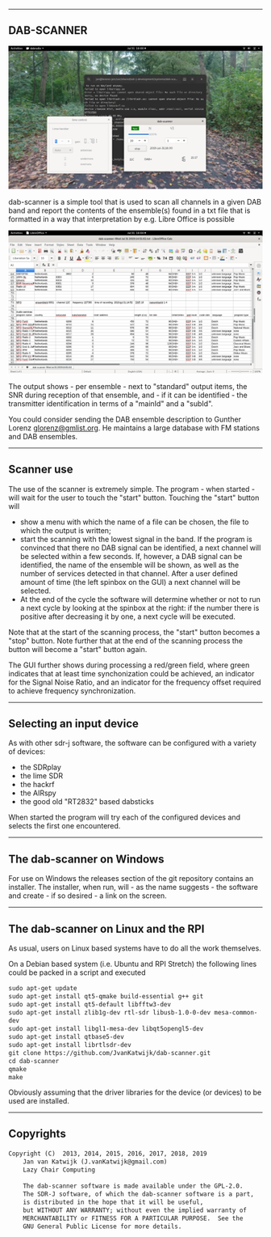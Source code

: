
----------------------------------------------------------------------
DAB-SCANNER
-----------------------------------------------------------------------

![dab scanner](/dab-scanner.png?raw=true)

dab-scanner is a simple tool that is used to scan all channels in a given
DAB band and report the contents of the ensemble(s) found in a txt file
that is formatted in a way that interpretation by e.g. Libre Office is
possible

![dab scanner output](/dab-scanner-output.png?raw=true)

The output shows - per ensemble - next to "standard" output items, the
SNR during reception of that ensemble, and - if it can be identified -
the transmitter identification in terms of a "mainId" and a "subId".

You could consider sending the DAB ensemble description to Gunther Lorenz glorenz@gmlist.org. He maintains a large database with FM stations and DAB ensembles.



-----------------------------------------------------------------------
Scanner use
-----------------------------------------------------------------------

The use of the scanner is extremely simple. The program - when started -
will wait for the user to touch the "start" button.
Touching the "start" button will 

* show a menu with which the name of a file can be chosen, the file to which
the output is written;
* start the scanning with the lowest signal in the band. If the program is convinced that there no DAB signal can be identified, a next channel will be selected within a few seconds. If, however, a DAB signal can be identified, the name
of the ensemble will be shown, as well as the number of services detected in
that channel. After a user defined amount of time (the left spinbox on the GUI)
a next channel will be selected.
* At the end of the cycle the software will determine whether or not to run a
next cycle by looking at the spinbox at the right: if the number there is
positive after decreasing it by one, a next cycle will be executed.

Note that at the start of the scanning process, the "start" button becomes a
"stop" button. Note further that at the end of the scanning process the
button will become a "start" button again.

The GUI further shows during processing a red/green field, where green indicates that at least time synchonization could be achieved, an indicator for the 
Signal Noise Ratio, and an indicator for the frequency offset required to achieve frequency synchronization.

---------------------------------------------------------------------------
Selecting an input device
---------------------------------------------------------------------------

As with other sdr-j software, the software can be configured with a
variety of devices:
 
* the SDRplay
* the lime SDR
* the hackrf
* the AIRspy
* the good old "RT2832" based dabsticks

When started the program will try each of the configured devices and selects
the first one encountered. 

----------------------------------------------------------------------------
The dab-scanner on Windows
----------------------------------------------------------------------------

For use on Windows the releases section of the git repository contains
an installer. The installer, when run, will - as the name suggests -
the software and create - if so desired - a link on the screen.

----------------------------------------------------------------------------
The dab-scanner on Linux and the RPI
----------------------------------------------------------------------------

As usual, users on Linux based systems have to do all the work themselves.

On a Debian based system (i.e. Ubuntu and RPI Stretch) the following
lines could be packed in a script and executed

	sudo apt-get update
	sudo apt-get install qt5-qmake build-essential g++ git 
	sudo apt-get install qt5-default libfftw3-dev 
	sudo apt-get install zlib1g-dev rtl-sdr libusb-1.0-0-dev mesa-common-dev
	sudo apt-get install libgl1-mesa-dev libqt5opengl5-dev 
	sudo apt-get install qtbase5-dev
	sudo apt-get install librtlsdr-dev 
	git clone https://github.com/JvanKatwijk/dab-scanner.git
	cd dab-scanner
	qmake
	make

Obviously assuming that the driver libraries for the device (or devices) to
be used are installed.

-----------------------------------------------------------------------------------------------------------------------
Copyrights
-----------------------------------------------------------------------------------------------------------------------

  	Copyright (C)  2013, 2014, 2015, 2016, 2017, 2018, 2019
        Jan van Katwijk (J.vanKatwijk@gmail.com)
        Lazy Chair Computing

        The dab-scanner software is made available under the GPL-2.0.
        The SDR-J software, of which the dab-scanner software is a part,
        is distributed in the hope that it will be useful,
        but WITHOUT ANY WARRANTY; without even the implied warranty of
        MERCHANTABILITY or FITNESS FOR A PARTICULAR PURPOSE.  See the
        GNU General Public License for more details.





